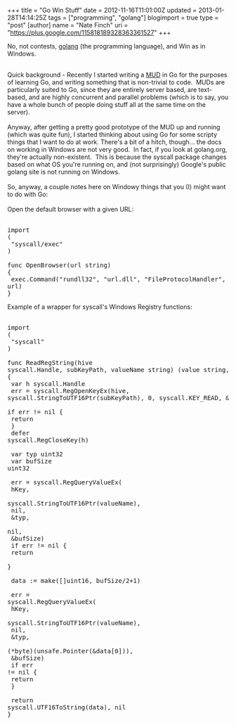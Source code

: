 +++
title = "Go Win Stuff"
date = 2012-11-16T11:01:00Z
updated = 2013-01-28T14:14:25Z
tags = ["programming", "golang"]
blogimport = true 
type = "post"
[author]
	name = "Nate Finch"
	uri = "https://plus.google.com/115818189328363361527"
+++

No, not contests, <a href="http://golang.org/" target="_blank">golang</a> (the programming language), and Win as in Windows.<br /><div><br /></div><div>Quick background - Recently I started writing a <a href="http://en.wikipedia.org/wiki/MUD" target="_blank">MUD</a> in Go for the purposes of learning Go, and writing something that is non-trivial to code. &nbsp;MUDs are particularly suited to Go, since they are entirely server based, are text-based, and are highly concurrent and parallel problems (which is to say, you have a whole bunch of people doing stuff all at the same time on the server).&nbsp;</div><div><br /></div><div>Anyway, after getting a pretty good prototype of the MUD up and running (which was quite fun), I started thinking about using Go for some scripty things that I want to do at work. There's a bit of a hitch, though... the docs on working in Windows are not very good. &nbsp;In fact, if you look at golang.org, they're actually non-existent. &nbsp;This is because the syscall package changes based on what OS you're running on, and (not surprisingly) Google's public golang site is not running on Windows.</div><div><br /></div><div>So, anyway, a couple notes here on Windowy things that you (I) might want to do with Go:</div><div><br /></div><div>Open the default browser with a given URL:</div><br /><pre class="brush: go; gutter: false;tab-size: 4;">import (<br />    "syscall/exec"<br />) <br /><br />func OpenBrowser(url string) {<br />    exec.Command("rundll32", "url.dll", "FileProtocolHandler", url)<br />}<br /></pre>Example of a wrapper for syscall's Windows Registry functions:<br /><br /><pre class="brush: go; gutter: false;tab-size: 4;">import (<br />    "syscall"<br />)<br /><br />func ReadRegString(hive syscall.Handle, subKeyPath, valueName string) (value string, err error) {<br />    var h syscall.Handle<br />    err = syscall.RegOpenKeyEx(hive, syscall.StringToUTF16Ptr(subKeyPath), 0, syscall.KEY_READ, &amp;h)<br />    if err != nil {<br />        return<br />     }<br />     defer syscall.RegCloseKey(h)<br /><br />    var typ uint32<br />    var bufSize uint32<br /><br />    err = syscall.RegQueryValueEx(<br />              hKey,<br />              syscall.StringToUTF16Ptr(valueName),<br />              nil,<br />              &amp;typ,<br />              nil,<br />              &amp;bufSize)<br />    if err != nil {<br />        return<br />    }<br /><br />    data := make([]uint16, bufSize/2+1)<br /><br />    err = syscall.RegQueryValueEx(<br />              hKey,<br />              syscall.StringToUTF16Ptr(valueName),<br />              nil,<br />              &amp;typ,<br />              (*byte)(unsafe.Pointer(&amp;data[0])),<br />              &amp;bufSize)<br />    if err != nil {<br />        return<br />    }<br /><br />    return syscall.UTF16ToString(data), nil<br />}<br /></pre>
